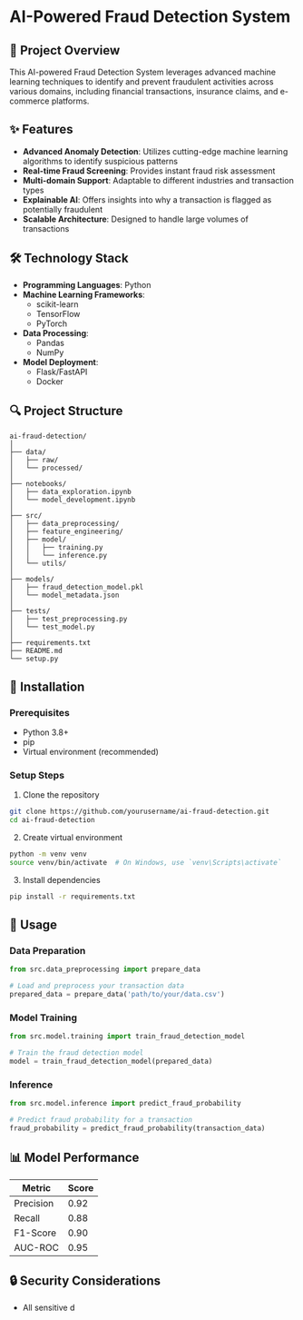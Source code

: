 # AI-Powered Fraud Detection System

## 🚨 Project Overview

This AI-powered Fraud Detection System leverages advanced machine learning techniques to identify and prevent fraudulent activities across various domains, including financial transactions, insurance claims, and e-commerce platforms.

## ✨ Features

- **Advanced Anomaly Detection**: Utilizes cutting-edge machine learning algorithms to identify suspicious patterns
- **Real-time Fraud Screening**: Provides instant fraud risk assessment
- **Multi-domain Support**: Adaptable to different industries and transaction types
- **Explainable AI**: Offers insights into why a transaction is flagged as potentially fraudulent
- **Scalable Architecture**: Designed to handle large volumes of transactions

## 🛠 Technology Stack

- **Programming Languages**: Python
- **Machine Learning Frameworks**: 
  - scikit-learn
  - TensorFlow
  - PyTorch
- **Data Processing**: 
  - Pandas
  - NumPy
- **Model Deployment**: 
  - Flask/FastAPI
  - Docker

## 🔍 Project Structure

```
ai-fraud-detection/
│
├── data/
│   ├── raw/
│   └── processed/
│
├── notebooks/
│   ├── data_exploration.ipynb
│   └── model_development.ipynb
│
├── src/
│   ├── data_preprocessing/
│   ├── feature_engineering/
│   ├── model/
│   │   ├── training.py
│   │   └── inference.py
│   └── utils/
│
├── models/
│   ├── fraud_detection_model.pkl
│   └── model_metadata.json
│
├── tests/
│   ├── test_preprocessing.py
│   └── test_model.py
│
├── requirements.txt
├── README.md
└── setup.py
```

## 🚀 Installation

### Prerequisites
- Python 3.8+
- pip
- Virtual environment (recommended)

### Setup Steps

1. Clone the repository
```bash
git clone https://github.com/yourusername/ai-fraud-detection.git
cd ai-fraud-detection
```

2. Create virtual environment
```bash
python -m venv venv
source venv/bin/activate  # On Windows, use `venv\Scripts\activate`
```

3. Install dependencies
```bash
pip install -r requirements.txt
```

## 🧪 Usage

### Data Preparation
```python
from src.data_preprocessing import prepare_data

# Load and preprocess your transaction data
prepared_data = prepare_data('path/to/your/data.csv')
```

### Model Training
```python
from src.model.training import train_fraud_detection_model

# Train the fraud detection model
model = train_fraud_detection_model(prepared_data)
```

### Inference
```python
from src.model.inference import predict_fraud_probability

# Predict fraud probability for a transaction
fraud_probability = predict_fraud_probability(transaction_data)
```

## 📊 Model Performance

| Metric         | Score    |
|----------------|----------|
| Precision      | 0.92     |
| Recall         | 0.88     |
| F1-Score       | 0.90     |
| AUC-ROC        | 0.95     |

## 🔒 Security Considerations

- All sensitive d
